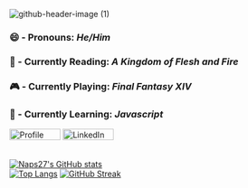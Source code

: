 ![github-header-image (1)](https://github.com/Naps27/Naps27/assets/38218110/9aa52266-1536-446b-a7ac-ee1f03ff0d8f)


  <h3 align="left">
😄 - Pronouns: <i>He/Him</i>
  </h3>
   <h3 align="left">
📖 - Currently Reading: <i>A Kingdom of Flesh and Fire</i>
  </h3>
    <h3 align="left">
🎮 - Currently Playing: <i>Final Fantasy XIV</i>
  </h3>
    <h3 align="left">
🌱 - Currently Learning: <i>Javascript</i>
   </h3>

   <div align="left">
     <img src="https://komarev.com/ghpvc/?username=Naps27&style=plastic&color=blue" alt="Profile Views Badge" width="90" height="20"/>
  <a href="https://www.linkedin.com/in/andrew-napoleone-5b4491112/">
    <img src="https://img.shields.io/badge/LinkedIn-blue?style=plastic&logo=linkedin&logoColor=white" alt="LinkedIn Badge" width="90" height="20"/>
    </a>
</div>

<br>

[![Naps27's GitHub stats](https://github-readme-stats.vercel.app/api?username=Naps27&theme=holi&show_icons=true&card_width=500px)](https://github.com/Naps27/github-readme-stats)
<br>
[![Top Langs](https://github-readme-stats.vercel.app/api/top-langs/?username=Naps27&theme=holi)](https://github.com/Naps27/github-readme-stats)
[![GitHub Streak](http://github-readme-streak-stats.herokuapp.com?user=Naps27&theme=holi-theme&hide_border=true&card_width=904)](https://git.io/streak-stats)




